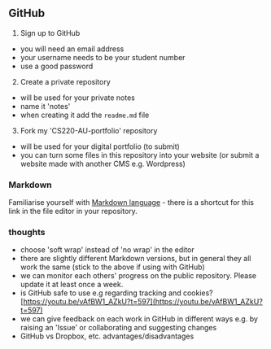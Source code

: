 ## GitHub 
1. Sign up to GitHub
 - you will need an email address
 - your username needs to be your student number
 - use a good password
2. Create a private repository
  - will be used for your private notes
  - name it 'notes'
  - when creating it add the `readme.md` file
3. Fork my 'CS220-AU-portfolio' repository
  - will be used for your digital portfolio (to submit)
  - you can turn some files in this repository into your website (or submit a website made with another CMS e.g. Wordpress)

### Markdown
Familiarise yourself with [Markdown language](https://guides.github.com/features/mastering-markdown/) - there is a shortcut for this link in the file editor in your repository. <!-- #todo screenshot -->

### thoughts
- choose 'soft wrap' instead of 'no wrap' in the editor
- there are slightly different Markdown versions, but in general they all work the same (stick to the above if using with GitHub)
- we can monitor each others' progress on the public repository. Please update it at least once a week. <!-- TODO: make example repo for private and public. Perhaps show examples of sonic art students from ARU. -->
- is GitHub safe to use e.g regarding tracking and cookies? [https://youtu.be/vAfBW1_AZkU?t=597](https://youtu.be/vAfBW1_AZkU?t=597)
- we can give feedback on each work in GitHub in different ways e.g. by raising an 'Issue' or collaborating and suggesting changes <!-- #todo make screencast -->
- GitHub vs Dropbox, etc. advantages/disadvantages 

<!-- #todo
- how to embed/create graphs in the markdown files in the repository e.g. in the `readme.md` file?
-->

